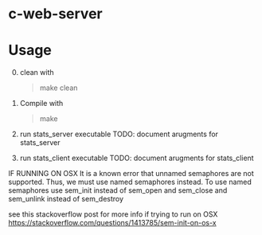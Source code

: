 # c-web-server

# Usage

0. clean  with
   > make clean

1. Compile with
   > make

2.  run stats_server executable
    TODO: document arugments for stats_server

3.  run stats_client executable
    TODO: document arugments for stats_client


IF RUNNING ON OSX
  It is a known error that unnamed semaphores are not supported.  Thus, we must
  use named semaphores instead.  To use named semaphores use sem_init instead of
  sem_open and sem_close and sem_unlink instead of sem_destroy

  see this stackoverflow post for more info if trying to run on OSX
  https://stackoverflow.com/questions/1413785/sem-init-on-os-x


